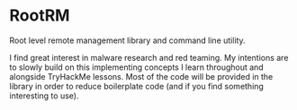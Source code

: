 # RootRM
Root level remote management library and command line utility.

I find great interest in malware research and red teaming.
My intentions are to slowly build on this implementing concepts I learn throughout and alongside TryHackMe lessons.
Most of the code will be provided in the library in order to reduce boilerplate code (and if you find something interesting to use).